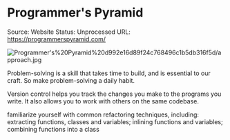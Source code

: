 # Programmer's Pyramid

Source: Website
Status: Unprocessed
URL: https://programmerspyramid.com/

![Programmer's%20Pyramid%20d992e16d89f24c768496c1b5db316f5d/approach.jpg](Programmer's%20Pyramid%20d992e16d89f24c768496c1b5db316f5d/approach.jpg)

Problem-solving is a skill that takes time to build, and is essential to our craft. So make problem-solving a daily habit.

Version control helps you track the changes you make to the programs you write. It also allows you to work with others on the same codebase.

familiarize yourself with common refactoring techniques, including: extracting functions, classes and variables; inlining functions and variables; combining functions into a class